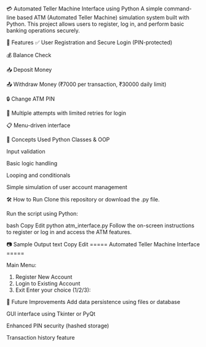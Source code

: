 💳 Automated Teller Machine Interface using Python
A simple command-line based ATM (Automated Teller Machine) simulation system built with Python. This project allows users to register, log in, and perform basic banking operations securely.

🚀 Features
✅ User Registration and Secure Login (PIN-protected)

💰 Balance Check

📥 Deposit Money

📤 Withdraw Money (₹7000 per transaction, ₹30000 daily limit)

🔒 Change ATM PIN

🔁 Multiple attempts with limited retries for login

📋 Menu-driven interface

🧠 Concepts Used
Python Classes & OOP

Input validation

Basic logic handling

Looping and conditionals

Simple simulation of user account management

🛠 How to Run
Clone this repository or download the .py file.

Run the script using Python:

bash
Copy
Edit
python atm_interface.py
Follow the on-screen instructions to register or log in and access the ATM features.

📷 Sample Output
text
Copy
Edit
===== Automated Teller Machine Interface =====

Main Menu:
1. Register New Account
2. Login to Existing Account
3. Exit
Enter your choice (1/2/3):

🔧 Future Improvements
Add data persistence using files or database

GUI interface using Tkinter or PyQt

Enhanced PIN security (hashed storage)

Transaction history feature